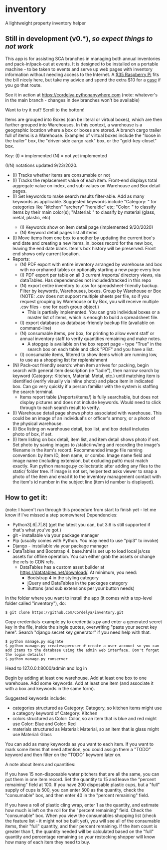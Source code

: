 # inventory
A lightweight property inventory helper

## Still in development (v0.\*), *so expect things to not work*

This app is for assisting SCA branches in managing both annual inventories and pack-in/pack-out at events. It is designed to be installed on a portable machine - to be taken to events and serve up web pages with inventory information without needing access to the Internet. A [$35 Raspberry Pi](https://www.raspberrypi.org/products/) fits the bill nicely here, but take my advice and spend the extra $10 for a [case](https://www.raspberrypi.org/products/raspberry-pi-4-case/) if you go that route. 

See it in action at https://cordelya.pythonanywhere.com (note: whatever's in the main branch - changes in dev branches won't be available)

Want to try it out? Scroll to the bottom!

Items are grouped into Boxes (can be literal or virtual boxes), which are then further grouped into Warehouses. In this context, a warehouse is a geographic location where a box or boxes are stored. A branch cargo trailer full of items is a Warehouse. Examples of virtual boxes include the "loose in the trailer" box, the "driver-side cargo rack" box, or the "gold-key-closet" box. 

Key: (I) = implemented
     (N) = not yet implemented

(I/N) notations updated 9/23/2020.

* (I) Tracks whether items are consumable or not
* (I) Tracks the replacement value of each item. Front-end displays total aggregate value on index, and sub-values on Warehouse and Box detail pages.
* (I) Set keywords to make search results filter-able. Add as many keywords as applicable. Suggested keywords include "Category: <category>" for categories like "kitchen" "archery" "heraldic" etc; "Color: <color>" to classify items by their main color(s); "Material: <material>" to classify by material (glass, metal, plastic, etc)
  * (I) Keywords show on item detail page (implemented 9/20/2020)
  * (N) Keyword detail pages list all items
* (I) Move items from one box to another by updating the current box's end date and creating a new items_in_boxes record for the new box, leaving the end date blank. Item's box history will be preserved. Front end shows only current location.
* Reports: 
  * (N) PDF export with entire inventory arranged by warehouse and box with no orphaned tables or optionally starting a new page every box
  * (I) PDF export per table on all 3 current /reports/ directory views, via dataTables. Has dependencies not included/tracked in this repo
  * (N) export entire inventory to .csv for spreadsheet-friendly backup. Filter by keywords, Warehouses, boxes. Group by Warehouse or Box (NOTE: .csv does not support multiple sheets per file, so if you request grouping by Warehouse or by Box, you will receive multiple .csv files - one for each group object.)
     * This is partially implemented. You can grab individual boxes or a master list of items, which is enough to build a spreadsheet file.
  * (I) export database as database-friendly backup file (available on command-line)
  * (N) consumable items, per box, for printing to allow event staff or annual inventory staff to verify quantities remaining and make notes.
     * A stopgap is available on the box report page - type "True" in the search box on each table and click "PDF" and you have a list. 
  * (I) consumable items, filtered to show items which are running low, to use as a shopping list for replenishment
* (N) Pack-out friendly search: when item arrives for packing, begin search with general item description (ie "ladle"), then narrow search by keyword (Category: Kitchen, Material: Metal, etc.) until matching item is identified (verify visually via inline photo) and place item in indicated box. Can go very quickly if a person familiar with the system is staffing the search terminal.
     * Items report table (/reports/items/) is fully searchable, but does not display pictures and does not include keywords. Would need to click through to each search result to verify.
 * (I) Warehouse detail page shows photo associated with warehouse. This could be an image of an individual's or officer's armory, or a photo of the physical warehouse.
 * (I) Box listing on warehouse detail, box list, and box detail includes photo of box, if set.
 * (I) Item listing on box detail, item list, and item detail shows photo if set. Set photo by saving images to /static/inv/img and recording the image's filename in the item's record. Recommended image file naming convention: by item ID, item name, or combo. Image name field and image name (including extension, but excluding path) must match exactly. Run python manage.py collectstatic after adding any files to the static/ folder tree. If image is not set, helper text asks viewer to snap a photo of the item and email it to the inventory management contact with the item's id number in the subject line (item id number is displayed).
 
 ## How to get it: 
 (note: I haven't run through this procedure from start to finish yet - let me know if I've missed a step somewhere)
 Dependencies: 
 * Python3[.6|.7|.8] (get the latest you can, but 3.6 is still supported if that's what you've got.)
 * git - installable via your package manager
 * Pip (usually comes with Python. You may need to use "pip3" to invoke)
 * Django - installable via your package manager
 * DataTables and Bootstrap 4. base.html is set up to load local js/css assets for offline operation. You can either grab the assets or change the refs to CDN refs.
     * DataTables has a custom asset builder at https://datatables.net/download/. At minimum, you need:
          * Bootstrap 4 in the styling category
          * jQuery and DataTables in the packages category
          * Buttons (and sub extensions per your button needs)
          
 in the folder where you want to install the app (it comes with a top-level folder called "inventory"), do:
 
 ````
 $ git clone https://github.com/Cordelya/inventory.git
 ````
 
Copy credentials-example.py to credentials.py and enter a generated secret key in the file, inside the single quotes, overwriting "paste your secret key here". Search "django secret key generator" if you need help with that.

````
$ python manage.py migrate
$ python manage.py createsuperuser # create a user account so you can add items to the database using the admin web interface. Don't forget the login details!
$ python manage.py runserver
````

Head to 127.0.0.1:8000/admin and log in

Begin by adding at least one warehouse. Add at least one box to one warehouse. Add some keywords. Add at least one item (and associate it with a box and keywords in the same form).

Suggested keywords include:
* categories structured as Category: Category, so kitchen items might use a category keyword of Category: Kitchen
* colors structured as Color: Color, so an item that is blue and red might use Color: Blue and Color: Red
* materials structured as Material: Material, so an item that is glass might use Material: Glass

You can add as many keywords as you want to each item. If you want to mark some items that need attention, you could assign them a "TODO" keyword and then filter on the "TODO" keyword later on.

A note about items and quantities:

If you have 15 non-disposable water pitchers that are all the same, you can put them in one item record. Set the quantity to 15 and leave the "percent remaining" field at 100. 
If you have 200 disposable plastic cups, but a "full" supply of cups is 500, you can enter 500 as the quantity, check the "consumable" box, and then enter 40 in the "percent remaining" field. 

If you have a roll of plastic cling wrap, enter 1 as the quantity, and estimate how much is left on the roll for the "percent remaining" field. Check the "consumable" box.
When you view the consumables shopping list (check the feature list - it might not be built yet), you will see all of the consumable items, their "full" quantity, and their percent remaining. If the item count is greater than 1, the quantity needed will be calculated based on the "full" quantity and percentage remaining so your restocking shopper will know how many of each item they need to buy.
